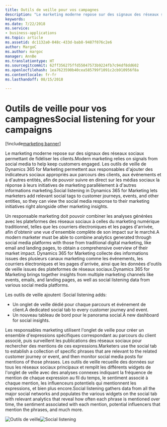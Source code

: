 ```yaml
---
title: Outils de veille pour vos campagnes
description: "Le marketing moderne repose sur des signaux des réseaux sociaux pour un engagement des clients plus rapproché."
keywords: 
ms.date: 7/22/2018
ms.service:
- business-applications
ms.topic: article
ms.assetid: dc1132a0-048c-433d-bab8-9487f076c2e6
author: MargoC
ms.author: margoc
manager: AnnBe
ms.translationtype: HT
ms.sourcegitcommit: 62ff356275ffd55047573b9224fb7c94df8dd602
ms.openlocfilehash: 1ea7623590b40cea585799f1091c2cb910956f8a
ms.contentlocale: fr-fr
ms.lasthandoff: 08/15/2018

---
```


# <a name="social-listening-for-your-campaigns"></a><span data-ttu-id="b416f-103">Outils de veille pour vos campagnes</span><span class="sxs-lookup"><span data-stu-id="b416f-103">Social listening for your campaigns</span></span>

[!include[marketing banner](../../includes/marketing.md)]



<span data-ttu-id="b416f-104">Le marketing moderne repose sur des signaux des réseaux sociaux permettant de fidéliser les clients.</span><span class="sxs-lookup"><span data-stu-id="b416f-104">Modern marketing relies on signals from social media to help keep customers engaged.</span></span> <span data-ttu-id="b416f-105">Les outils de veille de Dynamics 365 for Marketing permettent aux responsables d'ajouter des indicateurs sociaux appropriés aux parcours des clients, aux événements et à d'autres entités, afin de pouvoir suivre en direct sur les médias sociaux la réponse à leurs initiatives de marketing parallèlement à d'autres informations marketing.</span><span class="sxs-lookup"><span data-stu-id="b416f-105">Social listening in Dynamics 365 for Marketing lets marketers add relevant social tags to customer journeys, events, and other entities, so they can view the social media response to their marketing initiatives right alongside other marketing insights.</span></span>

<span data-ttu-id="b416f-106">Un responsable marketing doit pouvoir combiner les analyses générées avec les plateformes des réseaux sociaux à celles du marketing numérique traditionnel, telles que les courriers électroniques et les pages d'arrivée, afin d'obtenir une vue d'ensemble complète de son impact sur le marché.</span><span class="sxs-lookup"><span data-stu-id="b416f-106">A modern marketer must be able to combine analytics generated through social media platforms with those from traditional digital marketing, like email and landing pages, to obtain a comprehensive overview of their market impact.</span></span> <span data-ttu-id="b416f-107">Dynamics 365 for Marketing collecte des informations issues des plusieurs canaux marketing comme les événements, les courriers électroniques et les pages d'arrivée, ainsi que les données d'outils de veille issues des plateformes de réseaux sociaux.</span><span class="sxs-lookup"><span data-stu-id="b416f-107">Dynamics 365 for Marketing brings together insights from multiple marketing channels like events, emails, and landing pages, as well as social listening data from various social media platforms.</span></span>

<span data-ttu-id="b416f-108">Les outils de veille ajoutent :</span><span class="sxs-lookup"><span data-stu-id="b416f-108">Social listening adds:</span></span>

- <span data-ttu-id="b416f-109">Un onglet de veille dédié pour chaque parcours et événement de client.</span><span class="sxs-lookup"><span data-stu-id="b416f-109">A dedicated social tab to every customer journey and event.</span></span>
- <span data-ttu-id="b416f-110">Un nouveau tableau de bord pour le panorama social.</span><span class="sxs-lookup"><span data-stu-id="b416f-110">A new dashboard for social insights.</span></span>

<span data-ttu-id="b416f-111">Les responsables marketing utilisent l'onglet de veille pour créer un ensemble d'expressions spécifiques correspondant au parcours du client associé, puis surveillent les publications des réseaux sociaux pour rechercher des mentions de ces expressions.</span><span class="sxs-lookup"><span data-stu-id="b416f-111">Marketers use the social tab to establish a collection of specific phrases that are relevant to the related customer journey or event, and then monitor social media posts for mentions of those phrases.</span></span> <span data-ttu-id="b416f-112">Les outils de veille recueille des données sur tous les réseaux sociaux principaux et remplit les différents widgets de l'onglet de veille avec des analyses connexes indiquant la fréquence de mention de chaque expression au fil du temps, le sentiment associé à chaque mention, les influenceurs potentiels qui mentionnent les expressions, et bien plus encore.</span><span class="sxs-lookup"><span data-stu-id="b416f-112">Social listening gathers data from all the major social networks and populates the various widgets on the social tab with relevant analytics that reveal how often each phrase is mentioned over time, the sentiment associated with each mention, potential influencers that mention the phrases, and much more.</span></span>

<span data-ttu-id="b416f-113">![Outils de veille](media/SocialListening.png  "Outils de veille")</span><span class="sxs-lookup"><span data-stu-id="b416f-113">![Social listening](media/SocialListening.png  "Social listening")</span></span>


<!--
### Who uses this feature
Marketers, marketing managers, brand managers, and event managers
### Setup required
Administrators can easily set up and configure the feature in the app settings.
-->


